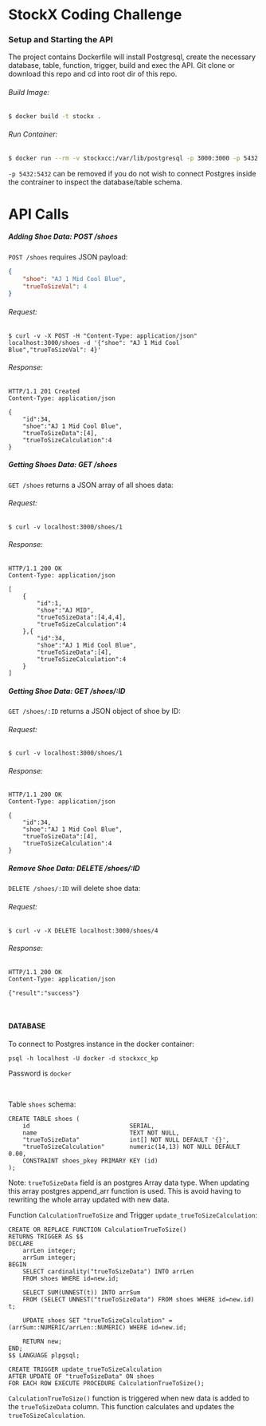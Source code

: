 # StockX Coding Challenge

### Setup and Starting the API
The project contains Dockerfile will install Postgresql, create the necessary database, table, function, trigger, build and exec the API. Git clone or download this repo and cd into root dir of this repo.

###### Build Image:
```sh
$ docker build -t stockx .
```
###### Run Container:
```sh
$ docker run --rm -v stockxcc:/var/lib/postgresql -p 3000:3000 -p 5432:5432 --name stockxcc stockx
```

```-p 5432:5432``` can be removed if you do not wish to connect Postgres inside the contrainer to inspect the database/table schema.

# API Calls

##### Adding Shoe Data: POST /shoes 

`POST /shoes` requires JSON payload:
```JSON
{
    "shoe": "AJ 1 Mid Cool Blue",
    "trueToSizeVal": 4
}
```

###### Request:
```curl
$ curl -v -X POST -H "Content-Type: application/json" localhost:3000/shoes -d '{"shoe": "AJ 1 Mid Cool Blue","trueToSizeVal": 4}'
```

###### Response:
```curl
HTTP/1.1 201 Created
Content-Type: application/json

{
    "id":34,
    "shoe":"AJ 1 Mid Cool Blue",
    "trueToSizeData":[4],
    "trueToSizeCalculation":4
}
```

##### Getting Shoes Data: GET /shoes
`GET /shoes` returns a JSON array of all shoes data:

###### Request:
```curl
$ curl -v localhost:3000/shoes/1
```

###### Response:
```curl
HTTP/1.1 200 OK
Content-Type: application/json

[
    {
        "id":1,
        "shoe":"AJ MID",
        "trueToSizeData":[4,4,4],
        "trueToSizeCalculation":4
    },{
        "id":34,
        "shoe":"AJ 1 Mid Cool Blue",
        "trueToSizeData":[4],
        "trueToSizeCalculation":4
    }
]
```

##### Getting Shoe Data: GET /shoes/:ID
`GET /shoes/:ID` returns a JSON object of shoe by ID:

###### Request:
```curl
$ curl -v localhost:3000/shoes/1
```

###### Response:
```curl
HTTP/1.1 200 OK
Content-Type: application/json

{
    "id":34,
    "shoe":"AJ 1 Mid Cool Blue",
    "trueToSizeData":[4],
    "trueToSizeCalculation":4
}
```

##### Remove Shoe Data: DELETE /shoes/:ID
`DELETE /shoes/:ID` will delete shoe data:

###### Request:
```curl
$ curl -v -X DELETE localhost:3000/shoes/4
```

###### Response:
```curl
HTTP/1.1 200 OK
Content-Type: application/json

{"result":"success"}
```

<br>


#### DATABASE

To connect to Postgres instance in the docker container:

```psql -h localhost -U docker -d stockxcc_kp```

Password is ```docker```

<br>

Table ```shoes``` schema:

```
CREATE TABLE shoes (
    id                            SERIAL,
    name                          TEXT NOT NULL,
    "trueToSizeData"              int[] NOT NULL DEFAULT '{}',
    "trueToSizeCalculation"       numeric(14,13) NOT NULL DEFAULT 0.00,
    CONSTRAINT shoes_pkey PRIMARY KEY (id)
);
```

Note: ```trueToSizeData``` field is an postgres Array data type. When updating this array postgres append_arr function is used. This is avoid having to rewriting the whole array updated with new data.


Function ```CalculationTrueToSize``` and Trigger ```update_trueToSizeCalculation```:

```
CREATE OR REPLACE FUNCTION CalculationTrueToSize()
RETURNS TRIGGER AS $$
DECLARE
    arrLen integer;
    arrSum integer;
BEGIN
    SELECT cardinality("trueToSizeData") INTO arrLen
    FROM shoes WHERE id=new.id;
    
    SELECT SUM(UNNEST(t)) INTO arrSum
    FROM (SELECT UNNEST("trueToSizeData") FROM shoes WHERE id=new.id) t;
    
    UPDATE shoes SET "trueToSizeCalculation" = (arrSum::NUMERIC/arrLen::NUMERIC) WHERE id=new.id;
    
    RETURN new;
END;
$$ LANGUAGE plpgsql;
```

```
CREATE TRIGGER update_trueToSizeCalculation 
AFTER UPDATE OF "trueToSizeData" ON shoes
FOR EACH ROW EXECUTE PROCEDURE CalculationTrueToSize();
```

```CalculationTrueToSize()``` function is triggered when new data is added to the ```trueToSizeData``` column. This function calculates and updates the ```trueToSizeCalculation```.
